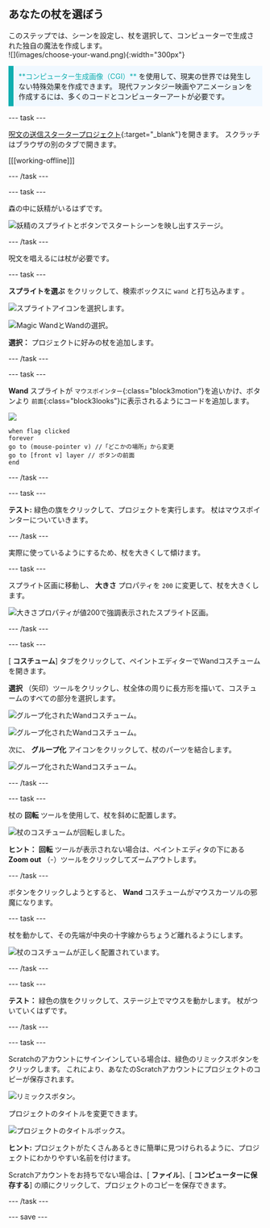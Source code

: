 ## あなたの杖を選ぼう

<div style="display: flex; flex-wrap: wrap">
<div style="flex-basis: 200px; flex-grow: 1; margin-right: 15px;">
このステップでは、シーンを設定し、杖を選択して、コンピューターで生成された独自の魔法を作成します。
  
</div>
<div>
![](images/choose-your-wand.png){:width="300px"}
</div>
</div>

<p style="border-left: solid; border-width:10px; border-color: #0faeb0; background-color: aliceblue; padding: 10px;">
<span style="color: #0faeb0">**コンピューター生成画像（CGI）**</span> を使用して、現実の世界では発生しない特殊効果を作成できます。 現代ファンタジー映画やアニメーションを作成するには、多くのコードとコンピューターアートが必要です。
</p>

--- task ---

[呪文の送信スタータープロジェクト](https://scratch.mit.edu/projects/706346527/editor){:target="_blank"}を開きます。 スクラッチはブラウザの別のタブで開きます。

[[[working-offline]]]

--- /task ---

--- task ---

森の中に妖精がいるはずです。

![妖精のスプライトとボタンでスタートシーンを映し出すステージ。](images/starter-project.png)

--- /task ---

呪文を唱えるには杖が必要です。

--- task ---

**スプライトを選ぶ** をクリックして、検索ボックスに `wand` と打ち込みます 。

![スプライトアイコンを選択します。](images/choose-a-sprite.png)

![Magic WandとWandの選択。](images/wand-sprite-options.png)

**選択：** プロジェクトに好みの杖を追加します。

--- /task ---

--- task ---

**Wand** スプライトが `マウスポインター`{:class="block3motion"}を追いかけ、ボタンより `前面`{:class="block3looks"}に表示されるようにコードを追加します。

![](images/wand-sprite-icon.png)

```blocks3
when flag clicked
forever
go to (mouse-pointer v) //「どこかの場所」から変更     
go to [front v] layer // ボタンの前面
end
```

--- /task ---

--- task ---

**テスト:** 緑色の旗をクリックして、プロジェクトを実行します。 杖はマウスポインターについていきます。

--- /task ---

実際に使っているようにするため、杖を大きくして傾けます。

--- task ---

スプライト区画に移動し、 **大きさ** プロパティを `200` に変更して、杖を大きくします。

![大きさプロパティが値200で強調表示されたスプライト区画。](images/size-property.png)

--- /task ---

--- task ---

[ **コスチューム**] タブをクリックして、ペイントエディターでWandコスチュームを開きます。

**選択** （矢印）ツールをクリックし、杖全体の周りに長方形を描いて、コスチュームのすべての部分を選択します。

![グループ化されたWandコスチューム。](images/the-select-tool.png)

![グループ化されたWandコスチューム。](images/grouped-costumes.png)

次に、 **グループ化** アイコンをクリックして、杖のパーツを結合します。

![グループ化されたWandコスチューム。](images/group-icon.png)

--- /task ---

--- task ---

杖の **回転** ツールを使用して、杖を斜めに配置します。

![杖のコスチュームが回転しました。](images/rotated-wands.png)

**ヒント：** **回転** ツールが表示されない場合は、ペイントエディタの下にある **Zoom out** （-）ツールをクリックしてズームアウトします。

--- /task ---

ボタンをクリックしようとすると、 **Wand** コスチュームがマウスカーソルの邪魔になります。

--- task ---

杖を動かして、その先端が中央の十字線からちょうど離れるようにします。

![杖のコスチュームが正しく配置されています。](images/positioned-wands.png)

--- /task ---

--- task ---

**テスト：** 緑色の旗をクリックして、ステージ上でマウスを動かします。 杖がついていくはずです。

--- /task ---

--- task ---

Scratchのアカウントにサインインしている場合は、緑色のリミックスボタンをクリックします。 これにより、あなたのScratchアカウントにプロジェクトのコピーが保存されます。

![リミックスボタン。](images/remix-button.png)

プロジェクトのタイトルを変更できます。

![プロジェクトのタイトルボックス。](images/project-name.png)

**ヒント:** プロジェクトがたくさんあるときに簡単に見つけられるように、プロジェクトにわかりやすい名前を付けます。

Scratchアカウントをお持ちでない場合は、[ **ファイル**]、[ **コンピューターに保存する**] の順にクリックして、プロジェクトのコピーを保存できます。

--- /task ---

--- save ---
